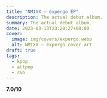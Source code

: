 ```yaml
---
title: "NMIXX – éxpergo EP"
description: The actual debut album.
summary: The actual debut album.
date: 2023-03-13T23:20:27+08:00
cover:
  image: img/covers/expergo.webp
  alt: NMIXX – éxpergo cover art
draft: true
tags:
  - kpop
  - altpop
  - r&b
---
```


**7.0/10**
